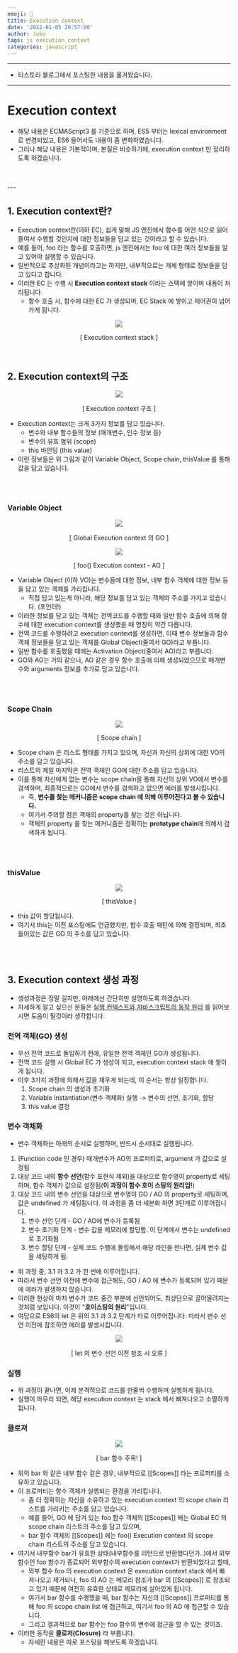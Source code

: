 ```yaml
---
emoji: 🔮
title: Execution context
date: '2022-01-05 20:57:00'
author: Juko
tags: js execution_context
categories: javascript
---
```


---
 * 티스토리 블로그에서 포스팅한 내용을 옮겨왔습니다.
---


# Execution context
* 해당 내용은 ECMAScript3 를 기준으로 하며, ES5 부터는 lexical environment 로 변경되었고, ES6 들어서도 내용이 좀 변화하였습니다.
* 그러나 해당 내용은 기본적이며, 본질은 비슷하기에, execution context 만 정리하도록 하겠습니다.
<br />
<br />
---
<br />

## 1. Execution context란?
* Execution context란(이하 EC), 쉽게 말해 JS 엔진에서 함수를 어떤 식으로 읽어들여서 수행할 것인지에 대한 정보들을 담고 있는 것이라고 할 수 있습니다.
* 예를 들어, foo 라는 함수를 호출하면, js 엔진에서는 foo 에 대한 여러 정보들을 알고 있어야 실행할 수 있습니다.
* 일반적으로 추상화된 개념이라고는 하지만, 내부적으로는 개체 형태로 정보들을 담고 있다고 합니다.
* 이러한 EC 는 수행 시 **Execution context stack** 이라는 스택에 쌓이며 내용이 처리됩니다.
  * 함수 호출 시, 함수에 대한 EC 가 생성되며, EC Stack 에 쌓이고 제어권이 넘어가게 됩니다.
  
<p style="text-align: center;"><img src="execution_context.png" /></p>
<div style="display: flex; justify-content: center;">[ Execution context stack ]</div>
<br />
<br />

## 2. Execution context의 구조

<p style="text-align: center;"><img src="execution_context_2.png" /></p>
<div style="display: flex; justify-content: center;">[ Execution context 구조 ]</div>

* Execution context는 크게 3가지 정보를 담고 있습니다.
  * 변수와 내부 함수들의 정보 (매개변수, 인수 정보 등)
  * 변수의 유효 범위 (scope)
  * this 바인딩 (this value)
* 이런 정보들은 위 그림과 같이 Variable Object, Scope chain, thisValue 를 통해 값을 담고 있습니다.
<br />
<br />

### Variable Object

<p style="text-align: center;"><img src="execution_context_3.png" /></p>
<div style="display: flex; justify-content: center;">[ Global Execution context 의 GO ]</div>

<p style="text-align: center;"><img src="execution_context_4.png" /></p>
<div style="display: flex; justify-content: center;">[ foo() Execution context - AO ]</div>

* Variable Object (이하 VO)는 변수들에 대한 정보, 내부 함수 객체에 대한 정보 등을 담고 있는 객체를 가리킵니다.
  * 직접 담고 있는게 아니라, 해당 정보를 담고 있는 객체의 주소를 가지고 있습니다. (포인터!)
* 이러한 정보를 담고 있는 객체는 전역코드를 수행할 때와 일반 함수 호출에 의해 함수에 대한 execution context를 생성했을 때 명칭이 약간 다릅니다.
* 전역 코드를 수행하려고 execution context를 생성하면, 이때 변수 정보들과 함수 객체 정보들을 담고 있는 객체를 Global Object(줄여서 GO)라고 부릅니다.
* 일반 함수를 호출했을 때에는 Activation Object(줄여서 AO)라고 부릅니다.
* GO와 AO는 거의 같으나, AO 같은 경우 함수 호출에 의해 생성되었으므로 매개변수와 arguments 정보를 추가로 담고 있습니다.
<br />
<br />

### Scope Chain

<p style="text-align: center;"><img src="execution_context_5.png" /></p>
<div style="display: flex; justify-content: center;">[ Scope chain ]</div>

* Scope chain 은 리스트 형태를 가지고 있으며, 자신과 자신의 상위에 대한 VO의 주소를 담고 있습니다.
* 리스트의 제일 마지막은 전역 객체인 GO에 대한 주소를 담고 있습니다.
* 이를 통해 자신에게 없는 변수는 scope chain을 통해 자신의 상위 VO에서 변수를 검색하며, 최종적으로는 GO에서 변수를 검색하고 없으면 에러를 발생시킵니다.
  * 즉, **변수를 찾는 메커니즘은 scope chain 에 의해 이루어진다고 볼 수 있습니다.**
  * 여기서 주의할 점은 객체의 property를 찾는 것은 아닙니다.
  * 객체의 property 를 찾는 메커니즘은 정확히는 **prototype chain**에 의해서 검색하게 됩니다.
<br />
<br />

### thisValue

<p style="text-align: center;"><img src="execution_context_6.png" /></p>
<div style="display: flex; justify-content: center;">[ thisValue ]</div>

* this 값이 할당됩니다.
* 여기서 this는 이전 포스팅에도 언급했지만, 함수 호출 패턴에 의해 결정되며, 최초 들어있는 값은 GO 의 주소를 담고 있습니다.
<br />
<br />

## 3. Execution context 생성 과정

* 생성과정은 정말 길지만, 아래에선 간단히만 설명하도록 하겠습니다.
* 자세하게 알고 싶으신 분들은 [실행 컨텍스트와 자바스크립트의 동작 원리](https://poiemaweb.com/js-execution-context) 를 읽어보시면 도움이 될것이라 생각합니다.

### 전역 객체(GO) 생성
* 우선 전역 코드로 돌입하기 전에, 유일한 전역 객체인 GO가 생성됩니다.
* 전역 코드 실행 시 Global EC 가 생성이 되고, execution context stack 에 쌓이게 됩니다.
* 이후 3가지 과정에 의해서 값을 채우게 되는데, 이 순서는 항상 일정합니다.
  1. Scope chain 의 생성과 초기화
  2. Variable Instantiation(변수 객체화) 실행 -> 변수의 선언, 초기화, 할당
  3. this value 결정

### 변수 객체화
* 변수 객체화는 아래의 순서로 실행하며, 반드시 순서대로 실행됩니다.
1. (Function code 인 경우) 매개변수가 AO의 프로퍼티로, argument 가 값으로 설정됨
2. 대상 코드 내의 **함수 선언**(함수 표현식 제외)을 대상으로 함수명이 property로 세팅하며, 함수 객체가 값으로 설정됨(**이 과정이 함수 호이 스팅의 원리임!**)
3. 대상 코드 내의 변수 선언을 대상으로 변수명이 GO / AO 의 property로 세팅하며, 값은 undefined 가 세팅됩니다. 이 과정을 좀 더 세분화 하면 3단계로 이루어집니다.
   1. 변수 선언 단계 - GO / AO에 변수가 등록됨
   2. 변수 초기화 단계 - 변수 값을 메모리에 할당함. 이 단계에서 변수는 undefined 로 초기화됨
   3. 변수 할당 단계 - 실제 코드 수행에 돌입해서 해당 라인을 만나면, 실제 변수 값을 세팅하게 됨.
* 위 과정 중, 3.1 과 3.2 가 한 번에 이루어집니다.
* 따라서 변수 선언 이전에 변수에 접근해도, GO / AO 에 변수가 등록되어 있기 때문에 에러가 발생하지 않습니다.
* 이러한 현상이 마치 변수가 코드 중간 부분에 선언되어도, 최상단으로 끌어올려지는 것처럼 보입니다. 이것이 "**호이스팅의 원리**"입니다.
* 여담으로 ES6의 let 은 위의 3.1 과 3.2 단계가 따로 이루어집니다. 따라서 변수 선언 이전에 참조하면 에러를 발생시킵니다.

<p style="text-align: center;"><img src="execution_context_7.png" /></p>
<div style="display: flex; justify-content: center;">[ let 의 변수 선언 이전 참조 시 오류 ]</div>

### 실행
* 위 과정이 끝나면, 이제 본격적으로 코드를 한줄씩 수행하며 실행하게 됩니다.
* 실행이 마무리 되면, 해당 execution context 는 stack 에서 빠져나오고 소멸하게 됩니다.

### 클로져

<p style="text-align: center;"><img src="execution_context_6.png" /></p>
<div style="display: flex; justify-content: center;">[ bar 함수 주목! ]</div>

* 위의 bar 와 같은 내부 함수 같은 경우, 내부적으로 [[Scopes]] 라는 프로퍼티를 소유하고 있습니다.
* 이 프로퍼티는 함수 객체가 실행되는 환경을 가리킵니다.
  * 좀 더 정확히는 자신을 소유하고 있는 execution context 의 scope chain 리스트를 가리키는 주소를 담고 있습니다.
  * 예를 들어, GO 에 담겨 있는 foo 함수 객체의 [[Scopes]] 에는 Global EC 의 scope chain 리스트의 주소를 담고 있으며,
  * bar 함수 객체의 [[Scopes]] 에는 foo() Execution context 의 scope chain 리스트의 주소를 담고 있습니다.
* 여기서 내부함수 bar가 유효한 상태(내부함수를 리턴으로 반환했다던가..)에서 외부 함수인 foo 함수가 종료되어 외부함수의 execution context가 반환되었다고 할때,
  * 외부 함수 foo 의 execution context 은 execution context stack 에서 빠져나오고 제거되나, foo 의 AO 는 메모리 참조가 bar 의 [[Scopes]] 로 참조되고 있기 때문에 여전히 유효한 상태로 메모리에 살아있게 됩니다.
  * 여기서 bar 함수를 수행했을 때, bar 함수는 자신의 [[Scopes]] 프로퍼티를 통해 foo 의 scope chain list 에 접근하고, 여기서 foo 의 AO 에 접근할 수 있습니다.
  * 그리고 결과적으로 bar 함수는 foo 함수의 변수에 접근을 할 수 있는 것이죠.
* 이러한 동작을 **클로저(Closure)** 라 부릅니다.
  * 자세한 내용은 따로 포스팅을 해보도록 하겠습니다.